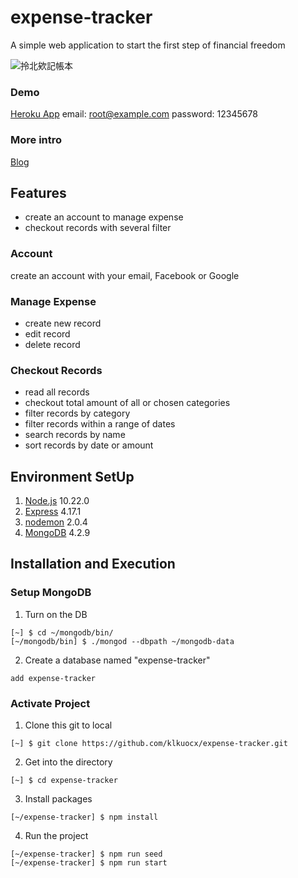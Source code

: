 # expense-tracker
A simple web application to start the first step of financial freedom

![拎北欸記帳本](https://i.imgur.com/GJ42O2V.png)

### Demo
[Heroku App](https://kl-expense-tracker.herokuapp.com/)
email: root@example.com
password: 12345678

### More intro
[Blog](https://medium.com/infinitegamer/software-project-intro-ea1172583a94)

## Features
- create an account to manage expense
- checkout records with several filter

### Account
create an account with your email, Facebook or Google

### Manage Expense
- create new record
- edit record
- delete record

### Checkout Records
- read all records
- checkout total amount of all or chosen categories
- filter records by category
- filter records within a range of dates
- search records by name
- sort records by date or amount

## Environment SetUp
1. [Node.js](https://nodejs.org/en/) 10.22.0
2. [Express](https://expressjs.com/en/starter/installing.html) 4.17.1
3. [nodemon](https://nodemon.io/) 2.0.4
4. [MongoDB](https://www.mongodb.com/try/download/community) 4.2.9

## Installation and Execution
### Setup MongoDB
1. Turn on the DB
```
[~] $ cd ~/mongodb/bin/
[~/mongodb/bin] $ ./mongod --dbpath ~/mongodb-data
```
2. Create a database named "expense-tracker"
```
add expense-tracker
```

### Activate Project
1. Clone this git to local
```
[~] $ git clone https://github.com/klkuocx/expense-tracker.git
```

2. Get into the directory
```
[~] $ cd expense-tracker
```

3. Install packages
```
[~/expense-tracker] $ npm install
```

4. Run the project
```
[~/expense-tracker] $ npm run seed
[~/expense-tracker] $ npm run start
```